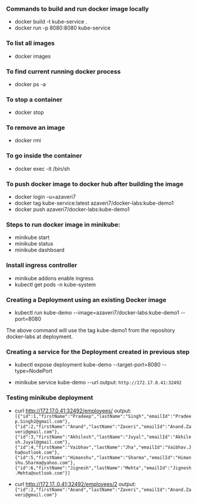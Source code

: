 ### Commands to build and run docker image locally
* docker build -t kube-service .
* docker run -p 8080:8080 kube-service

### To list all images
* docker images

### To find current running docker process
* docker ps -a

### To stop a container
* docker stop

### To remove an image
* docker rmi 

### To go inside the container
* docker exec -it /bin/sh

### To push docker image to docker hub after building the image
* docker login -u=azaveri7
* docker tag kube-service:latest azaveri7/docker-labs:kube-demo1
* docker push azaveri7/docker-labs:kube-demo1

### Steps to run docker image in minikube:
* minikube start
* minikube status
* minikube dashboard

### Install ingress controller
* minikube addons enable ingress
* kubectl get pods -n kube-system

### Creating a Deployment using an existing Docker image
* kubectl run kube-demo --image=azaveri7/docker-labs:kube-demo1 --port=8080

The above command will use the tag kube-demo1 from the repository docker-labs at
deployment.

### Creating a service for the Deployment created in previous step
* kubectl expose deployment kube-demo --target-port=8080 --type=NodePort

* minikube service kube-demo --url
output: 
```http://172.17.0.41:32492```

### Testing minikube deployment
* curl http://172.17.0.41:32492/employees/
output:
```[{"id":1,"firstName":"Pradeep","lastName":"Singh","emailId":"Pradeep.Singh2@gmail.com"},{"id":2,"firstName":"Anand","lastName":"Zaveri","emailId":"Anand.Zaveri@gmail.com"},{"id":3,"firstName":"Akhilesh","lastName":"Juyal","emailId":"Akhilesh.Juyal@gmail.com"},{"id":4,"firstName":"Vaibhav","lastName":"Jha","emailId":"Vaibhav.Jha@outlook.com"},{"id":5,"firstName":"Himanshu","lastName":"Sharma","emailId":"Himanshu.Sharma@yahoo.com"},{"id":6,"firstName":"Jignesh","lastName":"Mehta","emailId":"Jignesh.Mehta@outlook.com"}]```

* curl http://172.17..0.41:32492/employees/2
output:
```{"id":2,"firstName":"Anand","lastName":"Zaveri","emailId":"Anand.Zaveri@gmail.com"}```
